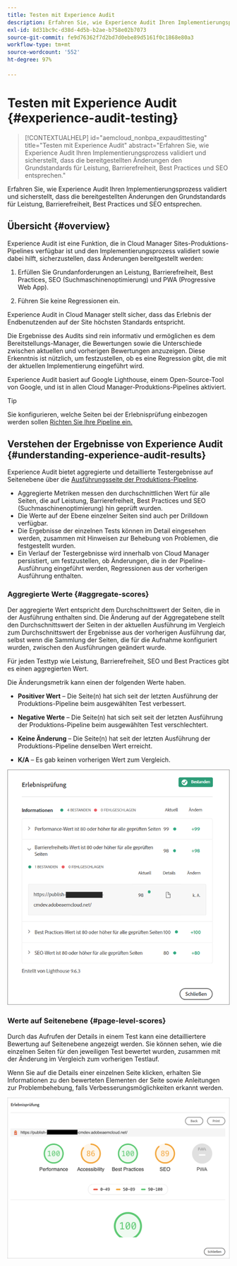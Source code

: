 ```yaml
---
title: Testen mit Experience Audit
description: Erfahren Sie, wie Experience Audit Ihren Implementierungsprozess validiert und sicherstellt, dass die bereitgestellten Änderungen den Grundstandards für Leistung, Barrierefreiheit, Best Practices und SEO entsprechen.
exl-id: 8d31bc9c-d38d-4d5b-b2ae-b758e02b7073
source-git-commit: fe9d76362f7d2bd7d0ebe89d5161f0c1868e80a3
workflow-type: tm+mt
source-wordcount: '552'
ht-degree: 97%

---
```



# Testen mit Experience Audit {#experience-audit-testing}

>[!CONTEXTUALHELP]
>id="aemcloud_nonbpa_expaudittesting"
>title="Testen mit Experience Audit"
>abstract="Erfahren Sie, wie Experience Audit Ihren Implementierungsprozess validiert und sicherstellt, dass die bereitgestellten Änderungen den Grundstandards für Leistung, Barrierefreiheit, Best Practices und SEO entsprechen."

Erfahren Sie, wie Experience Audit Ihren Implementierungsprozess validiert und sicherstellt, dass die bereitgestellten Änderungen den Grundstandards für Leistung, Barrierefreiheit, Best Practices und SEO entsprechen.

## Übersicht {#overview}

Experience Audit ist eine Funktion, die in Cloud Manager Sites-Produktions-Pipelines verfügbar ist und den Implementierungsprozess validiert sowie dabei hilft, sicherzustellen, dass Änderungen bereitgestellt werden:

1. Erfüllen Sie Grundanforderungen an Leistung, Barrierefreiheit, Best Practices, SEO (Suchmaschinenoptimierung) und PWA (Progressive Web App).

1. Führen Sie keine Regressionen ein.

Experience Audit in Cloud Manager stellt sicher, dass das Erlebnis der Endbenutzenden auf der Site höchsten Standards entspricht.

Die Ergebnisse des Audits sind rein informativ und ermöglichen es dem Bereitstellungs-Manager, die Bewertungen sowie die Unterschiede zwischen aktuellen und vorherigen Bewertungen anzuzeigen. Diese Erkenntnis ist nützlich, um festzustellen, ob es eine Regression gibt, die mit der aktuellen Implementierung eingeführt wird.

Experience Audit basiert auf Google Lighthouse, einem Open-Source-Tool von Google, und ist in allen Cloud Manager-Produktions-Pipelines aktiviert.

>[!TIP]
>
>Sie konfigurieren, welche Seiten bei der Erlebnisprüfung einbezogen werden sollen [Richten Sie Ihre Pipeline ein.](/help/implementing/cloud-manager/configuring-pipelines/configuring-production-pipelines.md#full-stack-code)

## Verstehen der Ergebnisse von Experience Audit {#understanding-experience-audit-results}

Experience Audit bietet aggregierte und detaillierte Testergebnisse auf Seitenebene über die [Ausführungsseite der Produktions-Pipeline](/help/implementing/cloud-manager/deploy-code.md).

* Aggregierte Metriken messen den durchschnittlichen Wert für alle Seiten, die auf Leistung, Barrierefreiheit, Best Practices und SEO (Suchmaschinenoptimierung) hin geprüft wurden.
* Die Werte auf der Ebene einzelner Seiten sind auch per Drilldown verfügbar.
* Die Ergebnisse der einzelnen Tests können im Detail eingesehen werden, zusammen mit Hinweisen zur Behebung von Problemen, die festgestellt wurden.
* Ein Verlauf der Testergebnisse wird innerhalb von Cloud Manager persistiert, um festzustellen, ob Änderungen, die in der Pipeline-Ausführung eingeführt werden, Regressionen aus der vorherigen Ausführung enthalten.

### Aggregierte Werte {#aggregate-scores}

Der aggregierte Wert entspricht dem Durchschnittswert der Seiten, die in der Ausführung enthalten sind. Die Änderung auf der Aggregatebene stellt den Durchschnittswert der Seiten in der aktuellen Ausführung im Vergleich zum Durchschnittswert der Ergebnisse aus der vorherigen Ausführung dar, selbst wenn die Sammlung der Seiten, die für die Aufnahme konfiguriert wurden, zwischen den Ausführungen geändert wurde.

Für jeden Testtyp wie Leistung, Barrierefreiheit, SEO und Best Practices gibt es einen aggregierten Wert.

Die Änderungsmetrik kann einen der folgenden Werte haben.

* **Positiver Wert** – Die Seite(n) hat sich seit der letzten Ausführung der Produktions-Pipeline beim ausgewählten Test verbessert.

* **Negative Werte** – Die Seite(n) hat sich seit seit der letzten Ausführung der Produktions-Pipeline beim ausgewählten Test verschlechtert.

* **Keine Änderung** – Die Seite(n) hat seit der letzten Ausführung der Produktions-Pipeline denselben Wert erreicht.

* **K/A** – Es gab keinen vorherigen Wert zum Vergleich.

![Experience Audit-Ergebnisse](/help/implementing/cloud-manager/assets/exp-audit-1.png)

### Werte auf Seitenebene {#page-level-scores}

Durch das Aufrufen der Details in einem Test kann eine detailliertere Bewertung auf Seitenebene angezeigt werden. Sie können sehen, wie die einzelnen Seiten für den jeweiligen Test bewertet wurden, zusammen mit der Änderung im Vergleich zum vorherigen Testlauf.

Wenn Sie auf die Details einer einzelnen Seite klicken, erhalten Sie Informationen zu den bewerteten Elementen der Seite sowie Anleitungen zur Problembehebung, falls Verbesserungsmöglichkeiten erkannt werden.

![Werte auf Seitenebene](/help/implementing/cloud-manager/assets/exp-audit-2.png)
